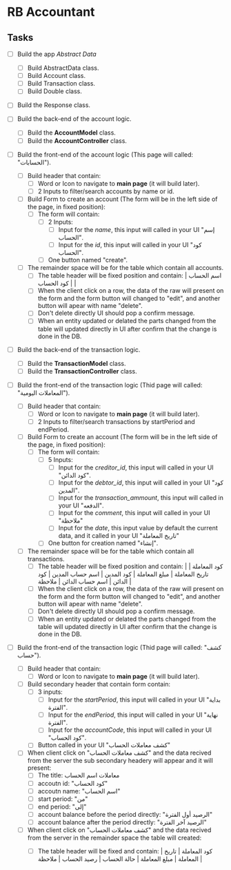 # RB Accountant 
## Tasks
- [ ] Build the app *Abstract Data*
  - [ ] Build AbstractData class.
  - [ ] Build Account class.
  - [ ] Build Transaction class.
  - [ ] Build Double class.

- [ ] Build the Response class.

- [ ] Build the back-end of the account logic.
  - [ ] Build the **AccountModel** class.
  - [ ] Build the **AccountController** class.

- [ ] Build the front-end of the account logic (This page will called: "الحسابات").

  - [ ] Build header that contain:
      - [ ] Word or Icon to navigate to **main page** (it will build later).
      - [ ] 2 Inputs to filter/search accounts by name or id.
      
  - [ ] Build Form to create an account (The form will be in the left side of the page, in fixed position):
    - [ ] The form will contain:
      - [ ] 2 Inputs:
        - [ ] Input for the *name*, this input will called in your UI "إسم الحساب".
        - [ ] Input for the *id*, this input will called in your UI "كود الحساب".
      - [ ] One button named "create".

  - [ ] The remainder space will be for the table which contain all accounts.
    - [ ] The table header will be fixed position and contain: | اسم الحساب | كود الحساب |
    - [ ] When the client click on a row, the data of the raw will present on the form and the form button  will changed to "edit", and another button will apear with name "delete".
    - [ ] Don't delete directly UI should pop a confirm message.
    - [ ] When an entity updated or delated the parts changed from the table will updated directly in UI after confirm that the change is done in the DB.

- [ ] Build the back-end of the transaction logic.
  - [ ] Build the **TransactionModel** class.
  - [ ] Build the **TransactionController** class.

- [ ] Build the front-end of the transaction logic (Thid page will called: "المعاملات اليومية").

  - [ ] Build header that contain:
    - [ ] Word or Icon to navigate to **main page** (it will build later).
    - [ ] 2 Inputs to filter/search transactions by startPeriod and endPeriod.

  - [ ] Build Form to create an account (The form will be in the left side of the page, in fixed position):
    - [ ] The form will contain:
      - [ ] 5 Inputs:
        - [ ] Input for the *creditor_id*, this input will called in your UI "كود الدائن".
        - [ ] Input for the *debtor_id*, this input will called in your UI "كود المدين".
        - [ ] Input for the *transaction_ammount*, this input will called in your UI "الدفعه".
        - [ ] Input for the *comment*, this input will called in your UI "ملاحظة"
        - [ ] Input for the *date*, this input value by default the current data, and it called in your UI "تاريخ المعاملة" 
      - [ ] One button for creation named "إنشاء".

  - [ ] The remainder space will be for the table which contain all transactions.
    - [ ] The table header will be fixed position and contain: 
    | كود المعاملة | تاريخ المعاملة | مبلغ المعاملة | كود المدين | اسم حساب المدين | كود الدائن | اسم حساب الدائن | ملاحظة |
    - [ ] When the client click on a row, the data of the raw will present on the form and the form button  will changed to "edit", and another button will apear with name "delete". 
    - [ ] Don't delete directly UI should pop a confirm message.
    - [ ] When an entity updated or delated the parts changed from the table will updated directly in UI after confirm that the change is done in the DB.

- [ ] Build the front-end of the transaction logic (Thid page will called: "كشف حساب").
  - [ ] Build header that contain:
    - [ ] Word or Icon to navigate to **main page** (it will build later).
  - [ ] Build secondary header that contain form contain:
    - [ ] 3 inputs:
      - [ ] Input for the *startPeriod*, this input will called in your UI "بداية الفترة".
      - [ ] Input for the *endPeriod*, this input will called in your UI "نهاية الفترة".
      - [ ] Input for the *accountCode*, this input will called in your UI "كود الحساب".
    - [ ] Button called in your UI "كشف معاملات الحساب"
  - [ ] When client click on "كشف معاملات الحساب" and the data recived from the server the sub secondary headery will appear and it will present:
    - [ ] The title: معاملات اسم الحساب 
    - [ ] accoutn id: "كود الحساب"
    - [ ] accoutn name: "اسم الحساب"
    - [ ] start period: "من"
    - [ ] end period: "إلى"
    - [ ] account balance before the period directly: "الرصيد أول الفترة"
    - [ ] account balance after the period directly: "الرصيد آخر الفترة"
  - [ ] When client click on "كشف معاملات الحساب" and the data recived from the server in the remainder space the table will created:
    - [ ] The table header will be fixed and contain:
      | كود المعاملة | تاريخ المعاملة | مبلغ المعاملة | حالة الحساب | رصيد الحساب | ملاحظة |
      

